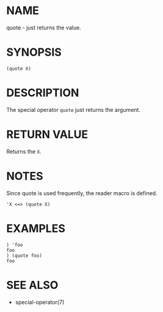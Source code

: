 # NAME
quote - just returns the value.

# SYNOPSIS

    (quote X)

# DESCRIPTION
The special operator `quote` just returns the argument.

# RETURN VALUE
Returns the `X`.

# NOTES
Since quote is used frequently, the reader macro is defined.

    'X <=> (quote X)

# EXAMPLES

    ) 'foo
    foo
    ) (quote foo)
    foo

# SEE ALSO
- special-operator(7)

